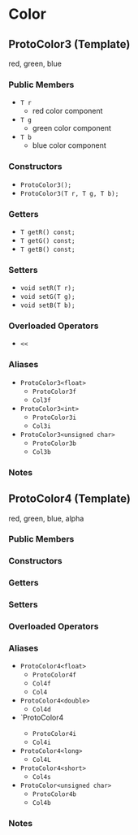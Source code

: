 # Color

## ProtoColor3 (Template)

red, green, blue

### Public Members
  - `T r`
    - red color component
  - `T g`
    - green color component
  - `T b`
    - blue color component

### Constructors
  - `ProtoColor3();`
  - `ProtoColor3(T r, T g, T b);`

### Getters
  - `T getR() const;`
  - `T getG() const;`
  - `T getB() const;`

### Setters
  - `void setR(T r);`
  - `void setG(T g);`
  - `void setB(T b);`

### Overloaded Operators
  - `<<`

### Aliases
  - `ProtoColor3<float>`
    - `ProtoColor3f`
    - `Col3f`
  - `ProtoColor3<int>`
    - `ProtoColor3i`
    - `Col3i`
  - `ProtoColor3<unsigned char>`
    - `ProtoColor3b`
    - `Col3b`


### Notes

## ProtoColor4 (Template)

red, green, blue, alpha

### Public Members

### Constructors

### Getters

### Setters

### Overloaded Operators

### Aliases
  - `ProtoColor4<float>`
    - `ProtoColor4f`
    - `Col4f`
    - `Col4`
  - `ProtoColor4<double>`
    - `Col4d`
  - `ProtoColor4<int>
    - `ProtoColor4i`
    - `Col4i`
  - `ProtoColor4<long>`
    - `Col4L`
  - `ProtoColor4<short>`
    - `Col4s`
  - `ProtoColor<unsigned char>`
    - `ProtoColor4b`
    - `Col4b`

### Notes